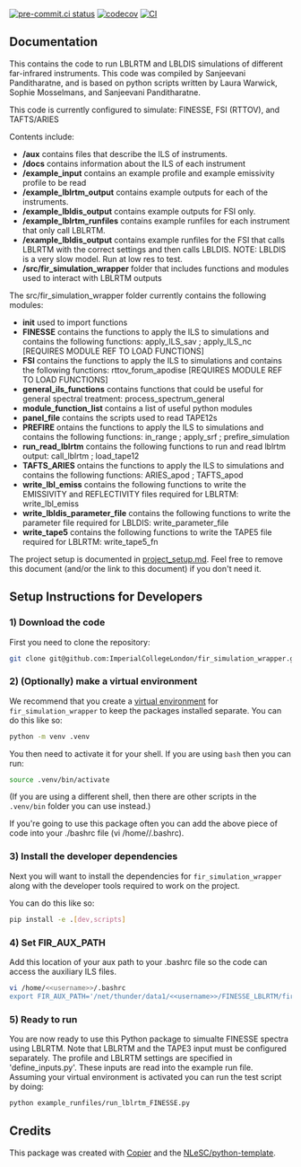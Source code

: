 [![pre-commit.ci status](https://results.pre-commit.ci/badge/github/ImperialCollegeLondon/fir_simulation_wrapper/main.svg)](https://results.pre-commit.ci/latest/github/ImperialCollegeLondon/fir_simulation_wrapper/main)
[![codecov](https://codecov.io/gh/ImperialCollegeLondon/fir_simulation_wrapper/graph/badge.svg?token=DTS433S9E2)](https://codecov.io/gh/ImperialCollegeLondon/fir_simulation_wrapper)
[![CI](https://github.com/ImperialCollegeLondon/fir_simulation_wrapper/actions/workflows/ci.yml/badge.svg)](https://github.com/ImperialCollegeLondon/fir_simulation_wrapper/actions/workflows/ci.yml)

## Documentation

This contains the code to run LBLRTM and LBLDIS simulations of different far-infrared instruments. This code was compiled by Sanjeevani Panditharatne, and is based on python scripts written by Laura Warwick, Sophie Mosselmans, and Sanjeevani Panditharatne.

This code is currently configured to simulate: FINESSE, FSI (RTTOV), and TAFTS/ARIES 

Contents include:
- **/aux** contains files that describe the ILS of instruments.
- **/docs** contains information about the ILS of each instrument
- **/example_input** contains an example profile and example emissivity profile to be read
- **/example_lblrtm_output** contains example outputs for each of the instruments.
- **/example_lbldis_output** contains example outputs for FSI only.
- **/example_lblrtm_runfiles** contains example runfiles for each instrument that only call LBLRTM.
- **/example_lbldis_output** contains example runfiles for the FSI that calls LBLRTM with the correct settings and then calls LBLDIS. NOTE: LBLDIS is a very slow model. Run at low res to test.
- **/src/fir_simulation_wrapper** folder that includes functions and modules used to interact with LBLRTM outputs


The src/fir_simulation_wrapper folder currently contains the following modules:
- **__init__** used to import functions
- **FINESSE** contains the functions to apply the ILS to simulations and contains the following functions: apply_ILS_sav ; apply_ILS_nc [REQUIRES MODULE REF TO LOAD FUNCTIONS]
- **FSI** contains the functions to apply the ILS to simulations and contains the following functions: rttov_forum_apodise [REQUIRES MODULE REF TO LOAD FUNCTIONS]
- **general_ils_functions** contains functions that could be useful for general spectral treatment: process_spectrum_general
- **module_function_list** contains a list of useful python modules
- **panel_file** contains the scripts used to read TAPE12s
- **PREFIRE** ontains the functions to apply the ILS to simulations and contains the following functions: in_range ; apply_srf ; prefire_simulation
- **run_read_lblrtm** contains the following functions to run and read lblrtm output: call_lblrtm ; load_tape12
- **TAFTS_ARIES** ontains the functions to apply the ILS to simulations and contains the following functions: ARIES_apod ; TAFTS_apod
- **write_lbl_emiss** contains the following functions to write the EMISSIVITY and REFLECTIVITY files required for LBLRTM: write_lbl_emiss
- **write_lbldis_parameter_file** contains the following functions to write the parameter file required for LBLDIS: write_parameter_file
- **write_tape5** contains the following functions to write the TAPE5 file required for LBLRTM: write_tape5_fn

The project setup is documented in [project_setup.md](project_setup.md). Feel free to remove this document (and/or the link to this document) if you don't need it.

## Setup Instructions for Developers

### 1) Download the code

First you need to clone the repository:

```sh
git clone git@github.com:ImperialCollegeLondon/fir_simulation_wrapper.git
```

### 2) (Optionally) make a virtual environment

We recommend that you create a [virtual environment](https://docs.python.org/3/library/venv.html) for `fir_simulation_wrapper` to keep the packages installed separate. You can do this like so:

```sh
python -m venv .venv
```

You then need to activate it for your shell. If you are using `bash` then you can run:

```sh
source .venv/bin/activate
```

(If you are using a different shell, then there are other scripts in the `.venv/bin` folder you can use instead.)

If you're going to use this package often you can add the above piece of code into your ./bashrc file (vi /home/<username>/.bashrc).

### 3) Install the developer dependencies

Next you will want to install the dependencies for `fir_simulation_wrapper` along with the developer tools required to work on the project.

You can do this like so:

```sh
pip install -e .[dev,scripts]
```

<!-- ### Install `pre-commit`

This project contains a configuration file for [`pre-commit`](https://pre-commit.com), a tool which automatically runs specified checks every time you make a commit with Git. The `pre-commit` command-line tool will be installed along with the other developer dependencies, but you **also** have to enable it for this repository, like so:

```sh
pre-commit install
```

Now, whenever you make a Git commit, your changes will be checked for errors and stylistic problems. (For a list of the hooks enabled for this repository, [see the configuration file](./.pre-commit-config.yaml)).

The `pre-commit` hooks will also be run on every pull request by [pre-commit.ci](https://pre-commit.ci). -->

### 4) Set FIR_AUX_PATH

Add this location of your aux path to your .bashrc file so the code can access the auxiliary ILS files.

```sh
vi /home/<<username>>/.bashrc
export FIR_AUX_PATH='/net/thunder/data1/<<username>>/FINESSE_LBLRTM/fir_simulation_wrapper/aux/'
```

### 5) Ready to run

You are now ready to use this Python package to simualte FINESSE spectra using LBLRTM. Note that LBLRTM and the TAPE3 input must be configured separately.
The profile and LBLRTM settings are specified in 'define_inputs.py'. These inputs are read into the example run file. Assuming your virtual environment is activated you can run the test script by doing:

```sh
python example_runfiles/run_lblrtm_FINESSE.py
```

## Credits

This package was created with [Copier](https://github.com/copier-org/copier) and the [NLeSC/python-template](https://github.com/NLeSC/python-template).
